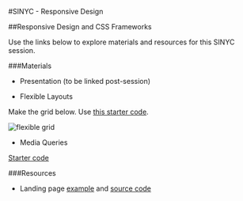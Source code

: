#SINYC - Responsive Design
 

##Responsive Design and CSS Frameworks

Use the links below to explore materials and resources for this SINYC session.

###Materials

- Presentation (to be linked post-session)

- Flexible Layouts

Make the grid below. Use <a href="https://drive.google.com/drive/folders/0B2oPzQ6clzPRRGlzd2FSUlA5Rm8?usp=sharing" target="_blank">this starter code</a>.

![flexible grid](http://www.farheen.website/content/attachments/flexible-grid.png)


- Media Queries 

[Starter code]()
 

###Resources
- Landing page <a href="http://design-dev-courses.herokuapp.com/content/attachments/landing-page-template/index.html" target="_blank">example</a> and <a href="https://github.com/fma2/teaching/tree/master/content/attachments/landing-page-template" target="_blank">source code</a>
